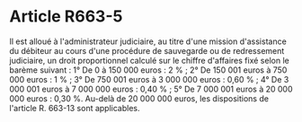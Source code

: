 # Article R663-5

Il est alloué à l'administrateur judiciaire, au titre d'une mission d'assistance du débiteur au cours d'une procédure de sauvegarde ou de redressement judiciaire, un droit proportionnel calculé sur le chiffre d'affaires fixé selon le barème suivant :   1° De 0 à 150 000 euros : 2 % ;   2° De 150 001 euros à 750 000 euros : 1 % ;   3° De 750 001 euros à 3 000 000 euros : 0,60 % ;   4° De 3 000 001 euros à 7 000 000 euros : 0,40 % ;   5° De 7 000 001 euros à 20 000 000 euros : 0,30 %.   Au-delà de 20 000 000 euros, les dispositions de l'article R. 663-13 sont applicables.